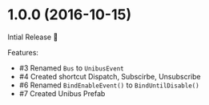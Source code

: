 # 1.0.0 (2016-10-15)

Intial Release :tada:

Features:

- #3 Renamed `Bus` to `UnibusEvent`
- #4 Created shortcut Dispatch, Subscirbe, Unsubscribe
- #6 Renamed `BindEnableEvent()` to `BindUntilDisable()`
- #7 Created Unibus Prefab

